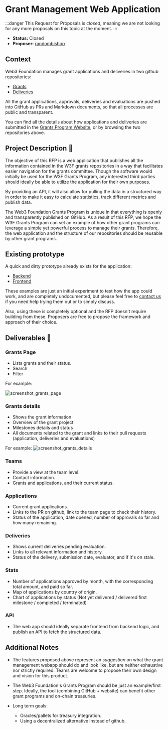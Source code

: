 # Grant Management Web Application

:::danger
This Request for Proposals is _closed_, meaning we are not looking for any more proposals on this topic at the moment.
:::

* **Status:** Closed
* **Proposer:** [randombishop](https://github.com/randombishop)


## Context

Web3 Foundation manages grant applications and deliveries in two github repositories:
* [Grants](https://github.com/w3f/Grants-Program)
* [Deliveries](https://github.com/w3f/Grant-Milestone-Delivery)

All the grant applications, approvals, deliveries and evaluations are pushed into GitHub as PRs and Markdown documents, so that all processes are public and transparent.

You can find all the details about how applications and deliveries are submitted in the [Grants Program Website](https://w3f.github.io/Grants-Program/), or by browsing the two repositories above.

## Project Description :page_facing_up: 

The objective of this RFP is a web application that publishes all the information contained in 
the W3F grants repositories in a way that facilitates easier navigation for the grants committee. Though the software would initially be used for the W3F Grants Program, any interested third parties should ideally be able to utilize the application for their own purposes. 

By providing an API, it will also allow for pulling the data in a structured way in order to make it easy to calculate statistics, track different metrics and publish data.

The Web3 Foundation Grants Program is unique in that everything is openly and transparently published on GitHub. As a result of this RFP, we hope the W3F Grants Program can set an example of how other grant programs can leverage a simple yet powerful process to manage their grants. Therefore, the web application and the structure of our repositories should be reusable by other grant programs.

## Existing prototype

A quick and dirty prototype already exists for the application:
- [Backend](https://github.com/w3f/w3f_grants_backend)
- [Frontend](https://github.com/w3f/w3f_grants_frontend)

These examples are just an initial experiment to test how the app could work, and are completely undocumented, but please feel free to [contact us](mailto:grants@web3.foundation) if you need help trying them out or to simply discuss.

Also, using these is completely optional and the RFP doesn't require building from these. Proposers are free to propose the framework and approach of their choice.

## Deliverables :nut_and_bolt:

### Grants Page

- Lists grants and their status.
- Search
- Filter

For example:

![screenshot_grants_page](https://github.com/keeganquigley/Grants-Program/assets/1389409/0eda6f0b-071d-4d44-9835-196167479c07)


### Grants details

- Shows the grant information
- Overview of the grant project
- Milestones details and status
- All documents related to the grant and links to their pull requests (application, deliveries and evaluations)

For example:
![screenshot_grants_details](https://github.com/keeganquigley/Grants-Program/assets/1389409/098962a3-249f-4fa5-8c03-9d0dbc7f32eb)


### Teams

- Provide a view at the team level.
- Contact information.
- Grants and applications, and their current status.

### Applications

- Current grant applications.
- Links to the PR on github, link to the team page to check their history.
- Status of the application, date opened, number of approvals so far and how many remaining.


### Deliveries

- Shows current deliveries pending evaluation.
- Links to all relevant information and history.
- Status of the delivery, submission date, evaluator, and if it's on stale.

### Stats

- Number of applications approved by month, with the corresponding total amount, and paid so far.
- Map of applications by country of origin.
- Chart of applications by status (Not yet delivered / delivered first milestone / completed / terminated)


### API

- The web app should ideally separate frontend from backend logic, and publish an API to fetch the structured data.


## Additional Notes

- The features proposed above represent an _suggestion_ on what the grant management webapp should do and look like, but are neither exhaustive nor strictly required. Teams are welcome to propose their own design and vision for this product.

- The Web3 Foundation's Grants Program should be just an example/first step. 
Ideally, the tool (combining GitHub + website) can benefit other grant programs and on-chain treasuries.

- Long term goals: 
  * Oracles/pallets for treasury integration.
  * Using a decentralized alternative instead of github.
